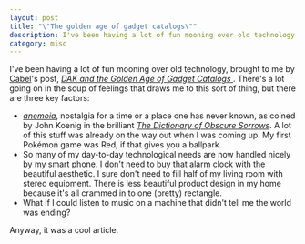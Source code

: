 ```yaml
---
layout: post
title: "\"The golden age of gadget catalogs\""
description: I've been having a lot of fun mooning over old technology from the DAK Catalog & Products That Think.
category: misc
---
```


I've been having a lot of fun mooning over old technology, brought to me by [Cabel](https://cabel.com)'s post, _[DAK and the Golden Age of Gadget Catalogs
](https://cabel.com/2023/11/06/dak-and-the-golden-age-of-gadget-catalogs/)_. There's a lot going on in the soup of feelings that draws me to this sort of thing, but there are three key factors:

- _[anemoia](https://en.wiktionary.org/wiki/anemoia)_, nostalgia for a time or a place one has never known, as coined by John Koenig in the brilliant _[The Dictionary of Obscure Sorrows](https://www.dictionaryofobscuresorrows.com/)_. A lot of this stuff was already on the way out when I was coming up. My first Pokémon game was Red, if that gives you a ballpark.
- So many of my day-to-day technological needs are now handled nicely by my smart phone. I don't need to buy that alarm clock with the beautiful aesthetic. I sure don't need to fill half of my living room with stereo equipment. There is less beautiful product design in my home because it's all crammed in to one (pretty) rectangle.
- What if I could listen to music on a machine that didn't tell me the world was ending?

Anyway, it was a cool article.
